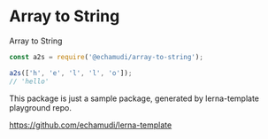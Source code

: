 # Array to String

Array to String

```js
const a2s = require('@echamudi/array-to-string');

a2s(['h', 'e', 'l', 'l', 'o']);
// 'hello'
```

This package is just a sample package, generated by lerna-template playground repo.

https://github.com/echamudi/lerna-template
